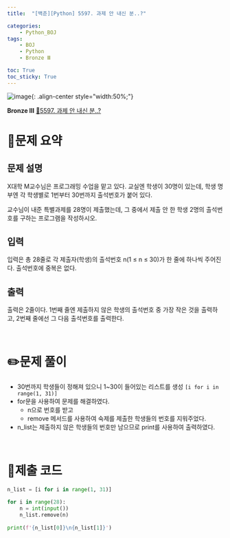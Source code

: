 ```yaml
---
title:  "[백준][Python] 5597. 과제 안 내신 분..?" 

categories: 
    - Python_BOJ
tags: 
    - BOJ
    - Python
    - Bronze Ⅲ

toc: True
toc_sticky: True
---
```

![image](https://github.com/user-attachments/assets/32319fe8-99e9-4031-b5d1-9f1909b510dc){: .align-center style="width:50%;"}

**Bronze Ⅲ** 
[🔗5597. 과제 안 내신 분..?](https://www.acmicpc.net/problem/5597)

<h1>📝문제 요약</h1>

<h2>문제 설명</h2> 

X대학 M교수님은 프로그래밍 수업을 맡고 있다. 교실엔 학생이 30명이 있는데, 학생 명부엔 각 학생별로 1번부터 30번까지 출석번호가 붙어 있다.

교수님이 내준 특별과제를 28명이 제출했는데, 그 중에서 제출 안 한 학생 2명의 출석번호를 구하는 프로그램을 작성하시오.

<h2>입력</h2>

입력은 총 28줄로 각 제출자(학생)의 출석번호 n(1 ≤ n ≤ 30)가 한 줄에 하나씩 주어진다. 출석번호에 중복은 없다.


<h2>출력</h2>

출력은 2줄이다. 1번째 줄엔 제출하지 않은 학생의 출석번호 중 가장 작은 것을 출력하고, 2번째 줄에선 그 다음 출석번호를 출력한다.


<br>

<h1>✏️문제 풀이</h1>

- 30번까지 학생들이 정해져 있으니 1~30이 들어있는 리스트를 생성 `[i for i in range(1, 31)]`
- for문을 사용하여 문제를 해결하였다.
    - n으로 번호를 받고
    - remove 메서드를 사용하여 숙제를 제출한 학생들의 번호를 지워주었다.
- n_list는 제출하지 않은 학생들의 번호만 남으므로 print를 사용하여 출력하였다.

<br>

<h1>💯제출 코드</h1>

```python
n_list = [i for i in range(1, 31)]

for i in range(28):
    n = int(input())
    n_list.remove(n)
    
print(f'{n_list[0]}\n{n_list[1]}')
```